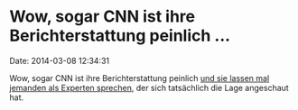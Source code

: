 Wow, sogar CNN ist ihre Berichterstattung peinlich \...
=======================================================

Date: 2014-03-08 12:34:31

Wow, sogar CNN ist ihre Berichterstattung peinlich [und sie lassen mal
jemanden als Experten
sprechen](http://edition.cnn.com/video/standard.html?/video/bestoftv/2014/03/07/ac-stephen-cohen.cnn),
der sich tatsächlich die Lage angeschaut hat.
